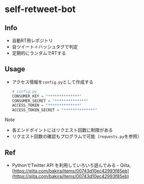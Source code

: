 # self-retweet-bot

## Info

* 自動RT用レポジトリ
* 自ツイート＋ハッシュタグで判定
* 定期的にランダムでRTする


## Usage

* アクセス情報を`config.py`として作成する

    ```python
    # config.py
    CONSUMER_KEY = "**************"
    CONSUMER_SECRET = "**************"
    ACCESS_TOKEN = "**************"
    ACCESS_TOKEN_SECRET = "**************"
    ```

Note
* 各エンドポイントにはリクエスト回数に制限がある
* リクエスト回数の確認もプログラムで可能（`requests.py`を参照）


## Ref

* PythonでTwitter API を利用していろいろ遊んでみる - Qiita, [https://qiita.com/bakira/items/00743d10ec42993f85eb](https://qiita.com/bakira/items/00743d10ec42993f85eb)